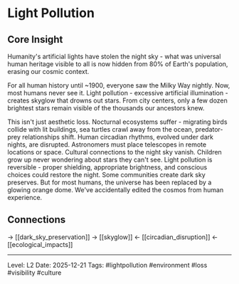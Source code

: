 # Light Pollution

## Core Insight
Humanity's artificial lights have stolen the night sky - what was universal human heritage visible to all is now hidden from 80% of Earth's population, erasing our cosmic context.

For all human history until ~1900, everyone saw the Milky Way nightly. Now, most humans never see it. Light pollution - excessive artificial illumination - creates skyglow that drowns out stars. From city centers, only a few dozen brightest stars remain visible of the thousands our ancestors knew.

This isn't just aesthetic loss. Nocturnal ecosystems suffer - migrating birds collide with lit buildings, sea turtles crawl away from the ocean, predator-prey relationships shift. Human circadian rhythms, evolved under dark nights, are disrupted. Astronomers must place telescopes in remote locations or space. Cultural connections to the night sky vanish. Children grow up never wondering about stars they can't see. Light pollution is reversible - proper shielding, appropriate brightness, and conscious choices could restore the night. Some communities create dark sky preserves. But for most humans, the universe has been replaced by a glowing orange dome. We've accidentally edited the cosmos from human experience.

## Connections
→ [[dark_sky_preservation]]
→ [[skyglow]]
← [[circadian_disruption]]
← [[ecological_impacts]]

---
Level: L2
Date: 2025-12-21
Tags: #lightpollution #environment #loss #visibility #culture